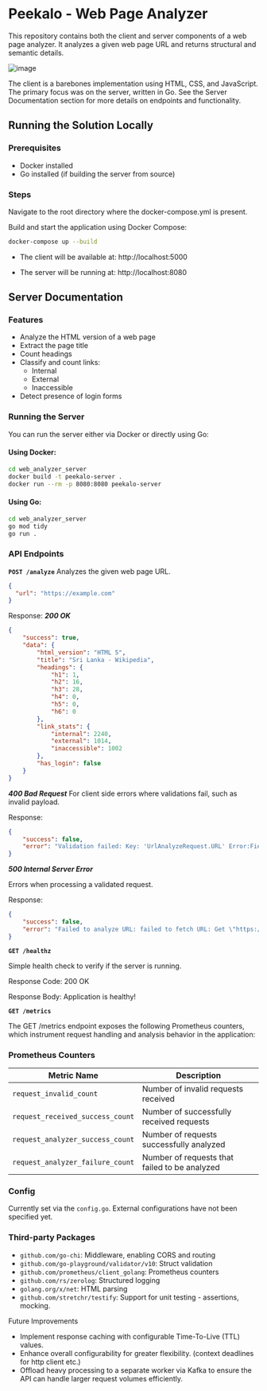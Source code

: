 # Peekalo - Web Page Analyzer

This repository contains both the client and server components of a web page analyzer. It analyzes a given web page URL and returns structural and semantic details.

![image](https://github.com/user-attachments/assets/0df1fcdd-979d-41cf-9bfd-1cb45bf5f6a1)


The client is a barebones implementation using HTML, CSS, and JavaScript. The primary focus was on the server, written in Go. See the Server Documentation section for more details on endpoints and functionality.

## Running the Solution Locally

### Prerequisites
- Docker installed
- Go installed (if building the server from source)

### Steps

Navigate to the root directory where the docker-compose.yml is present.

Build and start the application using Docker Compose:

```bash
docker-compose up --build
```

- The client will be available at: http://localhost:5000

- The server will be running at: http://localhost:8080


## Server Documentation

### Features
- Analyze the HTML version of a web page
- Extract the page title
- Count headings
- Classify and count links:
  - Internal
  - External
  - Inaccessible
- Detect presence of login forms

### Running the Server
You can run the server either via Docker or directly using Go:

#### Using Docker:

```bash
cd web_analyzer_server
docker build -t peekalo-server .
docker run --rm -p 8080:8080 peekalo-server
```
#### Using Go:
```bash
cd web_analyzer_server
go mod tidy
go run .
```

### API Endpoints

**`POST /analyze`**
Analyzes the given web page URL.

```json
{
  "url": "https://example.com"
}
```

Response:
***200 OK***

```json
{
    "success": true,
    "data": {
        "html_version": "HTML 5",
        "title": "Sri Lanka - Wikipedia",
        "headings": {
            "h1": 1,
            "h2": 16,
            "h3": 28,
            "h4": 0,
            "h5": 0,
            "h6": 0
        },
        "link_stats": {
            "internal": 2240,
            "external": 1014,
            "inaccessible": 1002
        },
        "has_login": false
    }
}
```

***400 Bad Request***
For client side errors where validations fail, such as invalid payload.

Response:

```json
{
    "success": false,
    "error": "Validation failed: Key: 'UrlAnalyzeRequest.URL' Error:Field validation for 'URL' failed on the 'url' tag"
}
```

***500 Internal Server Error***

Errors when processing a validated request.

Response:

```json
{
    "success": false,
    "error": "Failed to analyze URL: failed to fetch URL: Get \"https://en.wikipedddias.org/wiki/Ssssris_Landdkaaa\": dial tcp: lookup en.wikipedddias.org on 127.0.0.11:53: no such host"
}

```
 **`GET /healthz`**

Simple health check to verify if the server is running.

Response Code: 200 OK

Response Body: Application is healthy!

**`GET /metrics`**

The GET /metrics endpoint exposes the following Prometheus counters, which instrument request handling and analysis behavior in the application:
### Prometheus Counters

| Metric Name                        | Description                                  |
|-----------------------------------|----------------------------------------------|
| `request_invalid_count`           | Number of invalid requests received          |
| `request_received_success_count`  | Number of successfully received requests     |
| `request_analyzer_success_count`  | Number of requests successfully analyzed     |
| `request_analyzer_failure_count`  | Number of requests that failed to be analyzed |


### Config
Currently set via the `config.go`. External configurations have not been specified yet.

### Third-party Packages
- `github.com/go-chi`: Middleware, enabling CORS and routing
- `github.com/go-playground/validator/v10`: Struct validation
- `github.com/prometheus/client_golang`: Prometheus counters
- `github.com/rs/zerolog`: Structured logging
- `golang.org/x/net`: HTML parsing
- `github.com/stretchr/testify`: Support for unit testing - assertions, mocking.


Future Improvements
- Implement response caching with configurable Time-To-Live (TTL) values.
- Enhance overall configurability for greater flexibility. (context deadlines for http client etc.)
- Offload heavy processing to a separate worker via Kafka to ensure the API can handle larger request volumes efficiently.
